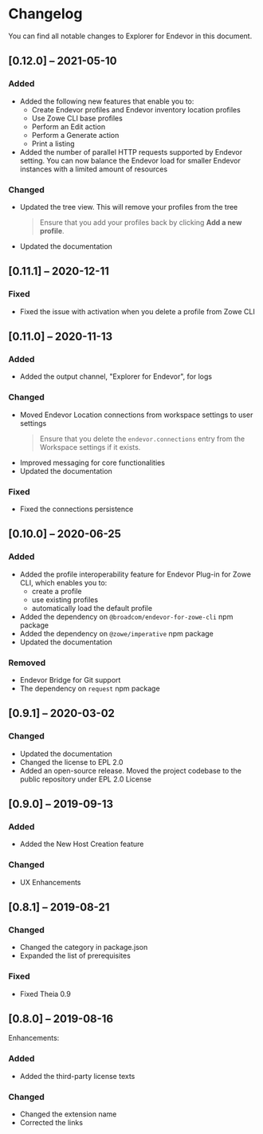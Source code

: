 # Changelog

You can find all notable changes to Explorer for Endevor in this document.

## [0.12.0] &ndash; 2021-05-10

### Added

- Added the following new features that enable you to:
  - Create Endevor profiles and Endevor inventory location profiles
  - Use Zowe CLI base profiles
  - Perform an Edit action
  - Perform a Generate action
  - Print a listing
- Added the number of parallel HTTP requests supported by Endevor setting. You can now balance the Endevor load for smaller Endevor instances with a limited amount of resources

### Changed

- Updated the tree view. This will remove your profiles from the tree
  > Ensure that you add your profiles back by clicking **Add a new profile**.
- Updated the documentation

## [0.11.1] &ndash; 2020-12-11

### Fixed

- Fixed the issue with activation when you delete a profile from Zowe CLI

## [0.11.0] &ndash; 2020-11-13

### Added

- Added the output channel, "Explorer for Endevor", for logs

### Changed

- Moved Endevor Location connections from workspace settings to user settings
  > Ensure that you delete the `endevor.connections` entry from the Workspace settings if it exists.
- Improved messaging for core functionalities
- Updated the documentation

### Fixed

- Fixed the connections persistence

## [0.10.0] &ndash; 2020-06-25

### Added

- Added the profile interoperability feature for Endevor Plug-in for Zowe CLI, which enables you to:
  - create a profile
  - use existing profiles
  - automatically load the default profile
- Added the dependency on `@broadcom/endevor-for-zowe-cli` npm package
- Added the dependency on `@zowe/imperative` npm package
- Updated the documentation

### Removed

- Endevor Bridge for Git support
- The dependency on `request` npm package

## [0.9.1] &ndash; 2020-03-02

### Changed

- Updated the documentation
- Changed the license to EPL 2.0
- Added an open-source release. Moved the project codebase to the public repository under EPL 2.0 License

## [0.9.0] &ndash; 2019-09-13

### Added

- Added the New Host Creation feature

### Changed

- UX Enhancements

## [0.8.1] &ndash; 2019-08-21

### Changed

- Changed the category in package.json
- Expanded the list of prerequisites

### Fixed

- Fixed Theia 0.9

## [0.8.0] &ndash; 2019-08-16

Enhancements:

### Added

- Added the third-party license texts

### Changed

- Changed the extension name
- Corrected the links
